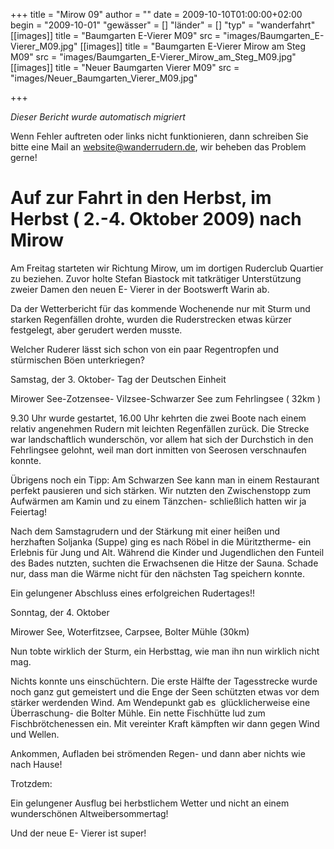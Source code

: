 +++
title = "Mirow 09"
author = ""
date = 2009-10-10T01:00:00+02:00
begin = "2009-10-01"
"gewässer" = []
"länder" = []
"typ" = "wanderfahrt"
[[images]]
title = "Baumgarten E-Vierer M09"
src = "images/Baumgarten_E-Vierer_M09.jpg"
[[images]]
title = "Baumgarten E-Vierer Mirow am Steg M09"
src = "images/Baumgarten_E-Vierer_Mirow_am_Steg_M09.jpg"
[[images]]
title = "Neuer Baumgarten Vierer M09"
src = "images/Neuer_Baumgarten_Vierer_M09.jpg"

+++


*Dieser Bericht wurde automatisch migriert*

Wenn Fehler auftreten oder links nicht funktionieren, dann schreiben Sie bitte eine Mail an website@wanderrudern.de, wir beheben das Problem gerne!



# Auf zur Fahrt in den Herbst, im Herbst ( 2.-4. Oktober 2009) nach Mirow


Am Freitag starteten wir Richtung Mirow, um im dortigen Ruderclub Quartier zu beziehen. Zuvor holte Stefan Biastock mit tatkrätiger Unterstützung zweier Damen den neuen E- Vierer in der Bootswerft Warin ab.

Da der Wetterbericht für das kommende Wochenende nur mit Sturm und starken Regenfällen drohte, wurden die Ruderstrecken etwas kürzer festgelegt, aber gerudert werden musste.

Welcher Ruderer lässt sich schon von ein paar Regentropfen und stürmischen Böen unterkriegen?

Samstag, der 3. Oktober- Tag der Deutschen Einheit

Mirower See-Zotzensee- Vilzsee-Schwarzer See zum Fehrlingsee ( 32km )

9.30 Uhr wurde gestartet, 16.00 Uhr kehrten die zwei Boote nach einem relativ angenehmen Rudern mit leichten Regenfällen zurück. Die Strecke war landschaftlich wunderschön, vor allem hat sich der Durchstich in den Fehrlingsee gelohnt, weil man dort inmitten von Seerosen verschnaufen konnte.

Übrigens noch ein Tipp: Am Schwarzen See kann man in einem Restaurant perfekt pausieren und sich stärken. Wir nutzten den Zwischenstopp zum Aufwärmen am Kamin und zu einem Tänzchen- schließlich hatten wir ja Feiertag!

Nach dem Samstagrudern und der Stärkung mit einer heißen und herzhaften Soljanka (Suppe) ging es nach Röbel in die Müritztherme- ein Erlebnis für Jung und Alt. Während die Kinder und Jugendlichen den Funteil des Bades nutzten, suchten die Erwachsenen die Hitze der Sauna. Schade nur, dass man die Wärme nicht für den nächsten Tag speichern konnte.

Ein gelungener Abschluss eines erfolgreichen Rudertages!!

Sonntag, der 4. Oktober

Mirower See, Woterfitzsee, Carpsee, Bolter Mühle (30km)

Nun tobte wirklich der Sturm, ein Herbsttag, wie man ihn nun wirklich nicht mag.

Nichts konnte uns einschüchtern. Die erste Hälfte der Tagesstrecke wurde noch ganz gut gemeistert und die Enge der Seen schützten etwas vor dem stärker werdenden Wind. Am Wendepunkt gab es  glücklicherweise eine Überraschung- die Bolter Mühle. Ein nette Fischhütte lud zum Fischbrötchenessen ein. Mit vereinter Kraft kämpften wir dann gegen Wind und Wellen.

Ankommen, Aufladen bei strömenden Regen- und dann aber nichts wie nach Hause!

Trotzdem:

Ein gelungener Ausflug bei herbstlichem Wetter und nicht an einem wunderschönen Altweibersommertag!

Und der neue E- Vierer ist super!